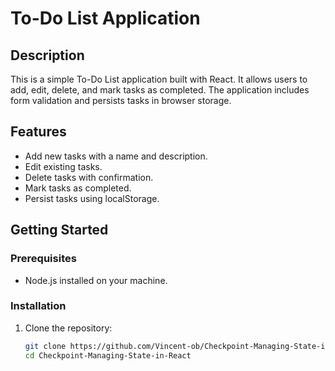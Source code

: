 # To-Do List Application

## Description
This is a simple To-Do List application built with React. It allows users to add, edit, delete, and mark tasks as completed. The application includes form validation and persists tasks in browser storage.

## Features
- Add new tasks with a name and description.
- Edit existing tasks.
- Delete tasks with confirmation.
- Mark tasks as completed.
- Persist tasks using localStorage.

## Getting Started

### Prerequisites
- Node.js installed on your machine.

### Installation
1. Clone the repository:
   ```bash
   git clone https://github.com/Vincent-ob/Checkpoint-Managing-State-in-React.git
   cd Checkpoint-Managing-State-in-React